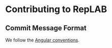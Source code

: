 # Contributing to RepLAB

## Commit Message Format

We follow the [Angular conventions](https://github.com/angular/angular/blob/master/CONTRIBUTING.md#-commit-message-format).

